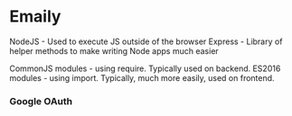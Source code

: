 # Emaily

NodeJS - Used to execute JS outside of the browser
Express - Library of helper methods to make writing Node apps much easier

CommonJS modules - using require. Typically used on backend.
ES2016 modules - using import. Typically, much more easily, used on frontend.

### Google OAuth

